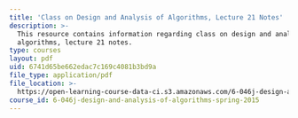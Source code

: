 ```yaml
---
title: 'Class on Design and Analysis of Algorithms, Lecture 21 Notes'
description: >-
  This resource contains information regarding class on design and analysis of
  algorithms, lecture 21 notes.
type: courses
layout: pdf
uid: 6741d65be662edac7c169c4081b3bd9a
file_type: application/pdf
file_location: >-
  https://open-learning-course-data-ci.s3.amazonaws.com/6-046j-design-and-analysis-of-algorithms-spring-2015/6741d65be662edac7c169c4081b3bd9a_MIT6_046JS15_lec21.pdf
course_id: 6-046j-design-and-analysis-of-algorithms-spring-2015
---
```


